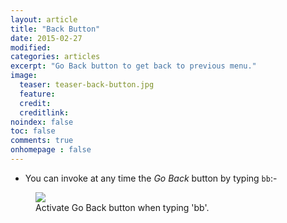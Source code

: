```yaml
---
layout: article
title: "Back Button"
date: 2015-02-27
modified:
categories: articles
excerpt: "Go Back button to get back to previous menu."
image:
  teaser: teaser-back-button.jpg
  feature:
  credit:
  creditlink:
noindex: false
toc: false
comments: true
onhomepage : false
---
```


* You can invoke at any time the *Go Back* button by typing `bb`:-

<figure>
  <img src="{{ site.url }}/images/back-button.gif"></a>
  <figcaption>Activate Go Back button when typing 'bb'.</figcaption>
</figure>
